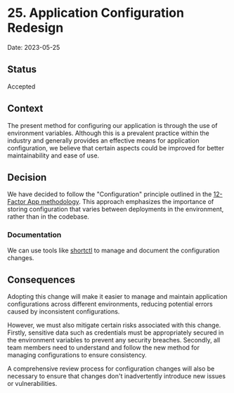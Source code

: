 # 25. Application Configuration Redesign

Date: 2023-05-25

## Status

Accepted

## Context

The present method for configuring our application is through the use of environment variables. 
Although this is a prevalent practice within the industry and generally provides an effective means 
for application configuration, we believe that certain aspects could be improved for better maintainability 
and ease of use.

## Decision

We have decided to follow the "Configuration" principle outlined in the [12-Factor App methodology](https://12factor.net/config). 
This approach emphasizes the importance of storing configuration that varies between deployments in the environment, 
rather than in the codebase.

### Documentation

We can use tools like [shortctl](../../../boundaries/platform/shortctl) to manage and document the configuration changes.

## Consequences

Adopting this change will make it easier to manage and maintain application configurations across different environments, 
reducing potential errors caused by inconsistent configurations.

However, we must also mitigate certain risks associated with this change. Firstly, sensitive data such as credentials 
must be appropriately secured in the environment variables to prevent any security breaches. 
Secondly, all team members need to understand and follow the new method for managing configurations to ensure consistency.

A comprehensive review process for configuration changes will also be necessary to ensure that changes don't inadvertently 
introduce new issues or vulnerabilities.
